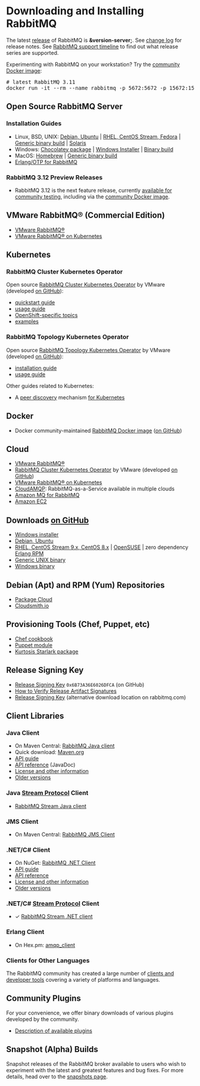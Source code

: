 <!--
Copyright (c) 2007-2023 VMware, Inc. or its affiliates.

All rights reserved. This program and the accompanying materials
are made available under the terms of the under the Apache License,
Version 2.0 (the "License”); you may not use this file except in compliance
with the License. You may obtain a copy of the License at

https://www.apache.org/licenses/LICENSE-2.0

Unless required by applicable law or agreed to in writing, software
distributed under the License is distributed on an "AS IS" BASIS,
WITHOUT WARRANTIES OR CONDITIONS OF ANY KIND, either express or implied.
See the License for the specific language governing permissions and
limitations under the License.
-->

# Downloading and Installing RabbitMQ

The latest [release](https://github.com/rabbitmq/rabbitmq-server/releases) of RabbitMQ is **&version-server;**. See [change log](changelog.html) for release notes.
See [RabbitMQ support timeline](./versions.html) to find out what release series are supported.

Experimenting with RabbitMQ on your workstation? Try the [community Docker image](https://registry.hub.docker.com/_/rabbitmq/):

<pre class="lang-bash">
# latest RabbitMQ 3.11
docker run -it --rm --name rabbitmq -p 5672:5672 -p 15672:15672 rabbitmq:3.11-management
</pre>



## Open Source RabbitMQ Server

### Installation Guides

 * Linux, BSD, UNIX: [Debian, Ubuntu](install-debian.html) | [RHEL, CentOS Stream, Fedora](install-rpm.html) | [Generic binary build](install-generic-unix.html) | [Solaris](install-solaris.html)
 * Windows: [Chocolatey package](https://community.chocolatey.org/packages/rabbitmq) | [Windows Installer](install-windows.html) | [Binary build](install-windows-manual.html)
 * MacOS: [Homebrew](install-homebrew.html) | [Generic binary build](install-generic-unix.html)
 * [Erlang/OTP for RabbitMQ](./which-erlang.html)

### RabbitMQ 3.12 Preview Releases

 * RabbitMQ 3.12 is the next feature release, currently [available for community testing](https://github.com/rabbitmq/rabbitmq-server/releases/tag/v3.12.0-rc.1),
 including via the [community Docker image](https://hub.docker.com/_/rabbitmq/).

## VMware RabbitMQ® (Commercial Edition)

 * [VMware RabbitMQ®](https://tanzu.vmware.com/rabbitmq)
 * [VMware RabbitMQ® on Kubernetes](kubernetes/tanzu/installation.html)

## Kubernetes

### RabbitMQ Cluster Kubernetes Operator

Open source [RabbitMQ Cluster Kubernetes Operator](kubernetes/operator/operator-overview.html) by VMware (developed [on GitHub](https://github.com/rabbitmq/cluster-operator)):

 * [quickstart guide](kubernetes/operator/quickstart-operator.html)
 * [usage guide](kubernetes/operator/using-operator.html)
 * [OpenShift-specific topics](kubernetes/operator/using-on-openshift.html)
 * [examples](https://github.com/rabbitmq/cluster-operator/tree/main/docs/examples)

### RabbitMQ Topology Kubernetes Operator

Open source [RabbitMQ Topology Kubernetes Operator](kubernetes/operator/using-topology-operator.html) by VMware (developed [on GitHub](https://github.com/rabbitmq/messaging-topology-operator)):

 * [installation guide](kubernetes/operator/install-topology-operator.html)
 * [usage guide](kubernetes/operator/using-topology-operator.html)


Other guides related to Kubernetes:

 * A [peer discovery](./cluster-formation.html) mechanism [for Kubernetes](./cluster-formation.html#peer-discovery-k8s)


## Docker

 * Docker community-maintained [RabbitMQ Docker image](https://registry.hub.docker.com/_/rabbitmq/) ([on GitHub](https://github.com/docker-library/rabbitmq/))


## Cloud

 * [VMware RabbitMQ®](https://tanzu.vmware.com/rabbitmq)
 * [RabbitMQ Cluster Kubernetes Operator](./kubernetes/operator/install-operator.html) by VMware (developed [on GitHub](https://github.com/rabbitmq/cluster-operator))
 * [VMware RabbitMQ® on Kubernetes](kubernetes/tanzu/installation.html)
 * [CloudAMQP](https://www.cloudamqp.com): RabbitMQ-as-a-Service available in multiple clouds
 * [Amazon MQ for RabbitMQ](https://aws.amazon.com/amazon-mq/)
 * [Amazon EC2](ec2.html)

## Downloads [on GitHub](https://github.com/rabbitmq/rabbitmq-server/releases)

 * [Windows installer](https://github.com/rabbitmq/rabbitmq-server/releases/download/v&version-server;/rabbitmq-server-&version-server;.exe)
 * [Debian, Ubuntu](https://github.com/rabbitmq/rabbitmq-server/releases/download/v&version-server;/rabbitmq-server_&version-server;-1_all.deb)
 * [RHEL, CentOS Stream 9.x, CentOS 8.x](https://github.com/rabbitmq/rabbitmq-server/releases/download/v&version-server;/rabbitmq-server-&version-server;-1.el8.noarch.rpm) |
    [OpenSUSE](https://github.com/rabbitmq/rabbitmq-server/releases/download/v&version-server;/rabbitmq-server-&version-server;-1.suse.noarch.rpm) |
    zero dependency [Erlang RPM](https://github.com/rabbitmq/erlang-rpm)
 * [Generic UNIX binary](https://github.com/rabbitmq/rabbitmq-server/releases/download/v&version-server;/rabbitmq-server-generic-unix-&version-server;.tar.xz)
 * [Windows binary](https://github.com/rabbitmq/rabbitmq-server/releases/download/v&version-server;/rabbitmq-server-windows-&version-server;.zip)


## Debian (Apt) and RPM (Yum) Repositories

 * [Package Cloud](https://packagecloud.io/rabbitmq/)
 * [Cloudsmith.io](https://cloudsmith.io/~rabbitmq/repos/)

## Provisioning Tools (Chef, Puppet, etc)

 * [Chef cookbook](https://github.com/rabbitmq/chef-cookbook)
 * [Puppet module](https://github.com/puppetlabs/puppetlabs-rabbitmq)
 * [Kurtosis Starlark package](https://github.com/kurtosis-tech/rabbitmq-package)


## Release Signing Key

 * [Release Signing Key](https://github.com/rabbitmq/signing-keys/releases/download/2.0/rabbitmq-release-signing-key.asc) <code>0x6B73A36E6026DFCA</code> (on GitHub)
 * [How to Verify Release Artifact Signatures](./signatures.html)
 * [Release Signing Key](./rabbitmq-release-signing-key.asc) (alternative download location on rabbitmq.com)


## Client Libraries

### Java Client

 * On Maven Central: [RabbitMQ Java client](http://search.maven.org/#search%7Cgav%7C1%7Cg%3A%22com.rabbitmq%22%20AND%20a%3A%22amqp-client%22)
 * Quick download: [Maven.org](http://repo1.maven.org/maven2/com/rabbitmq/amqp-client/&version-java-client;/amqp-client-&version-java-client;.jar)
 * [API guide](./api-guide.html)
 * [API reference](https://rabbitmq.github.io/rabbitmq-java-client/api/current/) (JavaDoc)
 * [License and other information](./java-client.html)
 * [Older versions](http://repo1.maven.org/maven2/com/rabbitmq/amqp-client/)

### Java [Stream Protocol](./streams.html) Client

 * [RabbitMQ Stream Java client](https://github.com/rabbitmq/rabbitmq-stream-java-client)

### JMS Client

 * On Maven Central: [RabbitMQ JMS Client](http://search.maven.org/#search%7Cga%7C1%7Cg%3A%22com.rabbitmq.jms%22%20AND%20a%3A%22rabbitmq-jms%22)

### .NET/C# Client

 * On NuGet: [RabbitMQ .NET Client](https://www.nuget.org/packages/RabbitMQ.Client)
 * [API guide](./dotnet-api-guide.html)
 * [API reference](https://rabbitmq.github.io/rabbitmq-dotnet-client/)
 * [License and other information](./dotnet.html)
 * [Older versions](https://github.com/rabbitmq/rabbitmq-dotnet-client/releases)

### .NET/C# [Stream Protocol](./streams.html) Client

 * &#x2713; [RabbitMQ Stream .NET client](https://github.com/rabbitmq/rabbitmq-stream-dotnet-client)

### Erlang Client

 * On Hex.pm: [amqp_client](https://hex.pm/packages/amqp_client)

### Clients for Other Languages

The RabbitMQ community has created a large number of [clients and developer tools](devtools.html)
covering a variety of platforms and languages.


## Community Plugins

For your convenience, we offer binary downloads of various
plugins developed by the community.

 * [Description of available plugins](community-plugins.html)

## Snapshot (Alpha) Builds

Snapshot releases of the RabbitMQ broker
available to users who wish to experiment with the latest and
greatest features and bug fixes. For more details, head over to
the [snapshots page](snapshots.html).
